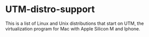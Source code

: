# UTM-distro-support
This is a list of Linux and Unix distributions that start on UTM, the virtualization program for Mac with Apple Silicon M and Iphone.
